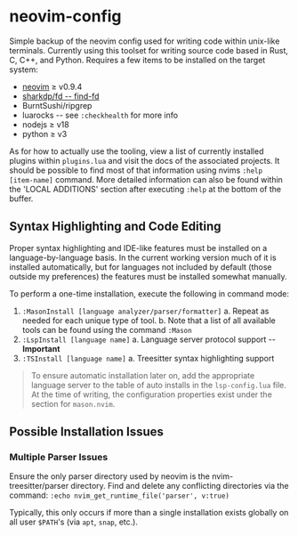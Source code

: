 # neovim-config

Simple backup of the neovim config used for writing code within unix-like
terminals. Currently using this toolset for writing source code based in Rust,
C, C++, and Python. Requires a few items to be installed on the target system:

- [neovim](https://github.com/neovim/neovim/releases) $\geq$ v0.9.4
- [sharkdp/fd -- find-fd](https://github.com/sharkdp/fd)
- BurntSushi/ripgrep
- luarocks -- see `:checkhealth` for more info
- nodejs $\geq$ v18
- python $\geq$ v3

As for how to actually use the tooling, view a list of currently installed
plugins within `plugins.lua` and visit the docs of the associated projects. It
should be possible to find most of that information using nvims `:help
[item-name]` command. More detailed information can also be found within the
'LOCAL ADDITIONS' section after executing `:help` at the bottom of the buffer.

## Syntax Highlighting and Code Editing

Proper syntax highlighting and IDE-like features must be installed on a
language-by-language basis. In the current working version much of it is
installed automatically, but for languages not included by default (those
outside my preferences) the features must be installed somewhat manually.

To perform a one-time installation, execute the following in command mode:

1. `:MasonInstall [language analyzer/parser/formatter]`
   a. Repeat as needed for each unique type of tool.
   b. Note that a list of all available tools can be found using the command
   `:Mason`
2. `:LspInstall [language name]`
   a. Language server protocol support -- **Important**
3. `:TSInstall [language name]`
   a. Treesitter syntax highlighting support

> To ensure automatic installation later on, add the appropriate language
> server to the table of auto installs in the `lsp-config.lua` file. At the
> time of writing, the configuration properties exist under the section for
> `mason.nvim`.

## Possible Installation Issues

### Multiple Parser Issues

Ensure the only parser directory used by neovim is the nvim-treesitter/parser
directory. Find and delete any conflicting directories via the command:
`:echo nvim_get_runtime_file('parser', v:true)`

Typically, this only occurs if more than a single installation exists globally
on all user `$PATH`'s (via `apt`, `snap`, etc.).

